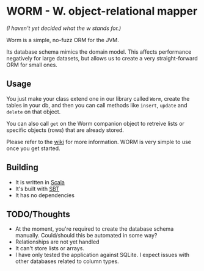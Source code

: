 # WORM - W. object-relational mapper

*(I haven't yet decided what the w stands for.)*

Worm is a simple, no-fuzz ORM for the JVM.

Its database schema mimics the domain model. This affects performance negatively for large datasets, but allows us to create a very straight-forward ORM for small ones.

## Usage

You just make your class extend one in our library called `Worm`, create the tables in your db, and then you can call methods like `insert`, `update` and `delete` on that object.

You can also call `get` on the Worm companion object to retreive lists or specific objects (rows) that are already stored.

Please refer to the [wiki](https://github.com/murr4y/worm/wiki) for more information. WORM is very simple to use once you get started.

## Building

- It is written in [Scala](http://www.scala-lang.org/)
- It's built with [SBT](https://github.com/harrah/xsbt)
- It has no dependencies

## TODO/Thoughts

- At the moment, you're required to create the database schema manually. Could/should this be automated in some way?
- Relationships are not yet handled
- It can't store lists or arrays.
- I have only tested the application against SQLite. I expect issues with other databases related to column types.
